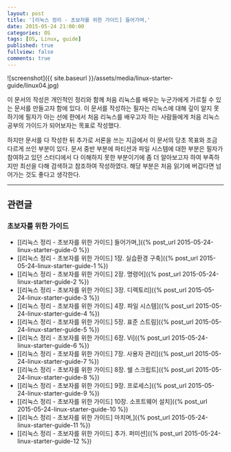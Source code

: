 ```yaml
---
layout: post
title: '[리눅스 정리 - 초보자를 위한 가이드] 들어가며,'
date: 2015-05-24 21:00:00
categories: OS
tags: [OS, Linux, guide]
published: true
fullview: false
comments: true
---
```


![screenshot]({{ site.baseurl }}/assets/media/linux-starter-guide/linux04.jpg)

이 문서의 작성은 개인적인 정리와 함께 처음 리눅스를 배우는 누군가에게 가르칠 수 있는 문서를 만들고자 함에 있다. 이 문서를 작성하는 필자는 리눅스에 대해 깊이 알지 못하기에 필자가 아는 선에 한에서 처음 리눅스를 배우고자 하는 사람들에게 처음 리눅스 공부의 가이드가 되어보자는 목표로 작성했다.

하지만 문서를 다 작성한 뒤 추가로 서론을 쓰는 지금에서 이 문서의 당초 목표와 조금 다르게 쓰인 부분이 있다. 문서 중반 부분에 파티션과 파일 시스템에 대한 부분은 필자가 참여하고 있던 스터디에서 다 이해하지 못한 부분이기에 좀 더 알아보고자 하여 부족하지만 최선을 다해 검색하고 참조하여 작성하였다. 해당 부분은 처음 읽기에 버겁다면 넘어가는 것도 좋다고 생각한다.

* * *

## 관련글

### 초보자를 위한 가이드

* [[리눅스 정리 - 초보자를 위한 가이드] 들어가며,]({% post_url 2015-05-24-linux-starter-guide-0 %})
* [[리눅스 정리 - 초보자를 위한 가이드] 1장. 실습환경 구축]({% post_url 2015-05-24-linux-starter-guide-1 %})
* [[리눅스 정리 - 초보자를 위한 가이드] 2장. 명령어]({% post_url 2015-05-24-linux-starter-guide-2 %})
* [[리눅스 정리 - 초보자를 위한 가이드] 3장. 디렉토리]({% post_url 2015-05-24-linux-starter-guide-3 %})
* [[리눅스 정리 - 초보자를 위한 가이드] 4장. 파일 시스템]({% post_url 2015-05-24-linux-starter-guide-4 %})
* [[리눅스 정리 - 초보자를 위한 가이드] 5장. 표준 스트림]({% post_url 2015-05-24-linux-starter-guide-5 %})
* [[리눅스 정리 - 초보자를 위한 가이드] 6장. Vi]({% post_url 2015-05-24-linux-starter-guide-6 %})
* [[리눅스 정리 - 초보자를 위한 가이드] 7장. 사용자 관리]({% post_url 2015-05-24-linux-starter-guide-7 %})
* [[리눅스 정리 - 초보자를 위한 가이드] 8장. 쉘 스크립트]({% post_url 2015-05-24-linux-starter-guide-8 %})
* [[리눅스 정리 - 초보자를 위한 가이드] 9장. 프로세스]({% post_url 2015-05-24-linux-starter-guide-9 %})
* [[리눅스 정리 - 초보자를 위한 가이드] 10장. 소프트웨어 설치]({% post_url 2015-05-24-linux-starter-guide-10 %})
* [[리눅스 정리 - 초보자를 위한 가이드] 마치며,]({% post_url 2015-05-24-linux-starter-guide-11 %})
* [[리눅스 정리 - 초보자를 위한 가이드] 추가. 퍼미션]({% post_url 2015-05-24-linux-starter-guide-12 %})
